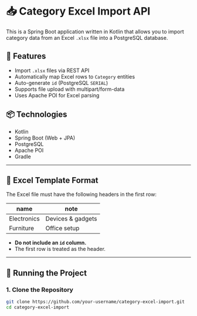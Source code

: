 # 📥 Category Excel Import API

This is a Spring Boot application written in Kotlin that allows you to import category data from an Excel `.xlsx` file into a PostgreSQL database.

## 📌 Features

- Import `.xlsx` files via REST API
- Automatically map Excel rows to `Category` entities
- Auto-generate `id` (PostgreSQL `SERIAL`)
- Supports file upload with multipart/form-data
- Uses Apache POI for Excel parsing

## 📦 Technologies

- Kotlin
- Spring Boot (Web + JPA)
- PostgreSQL
- Apache POI
- Gradle

---

## 📁 Excel Template Format

The Excel file must have the following headers in the first row:

| name        | note             |
|-------------|------------------|
| Electronics | Devices & gadgets |
| Furniture   | Office setup     |

- **Do not include an `id` column.**
- The first row is treated as the header.

---

## 🚀 Running the Project

### 1. Clone the Repository

```bash
git clone https://github.com/your-username/category-excel-import.git
cd category-excel-import
